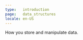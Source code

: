```yaml
---
type:   introduction
page:   data_structures
locale: en-US
---
```


How you store and manipulate data.